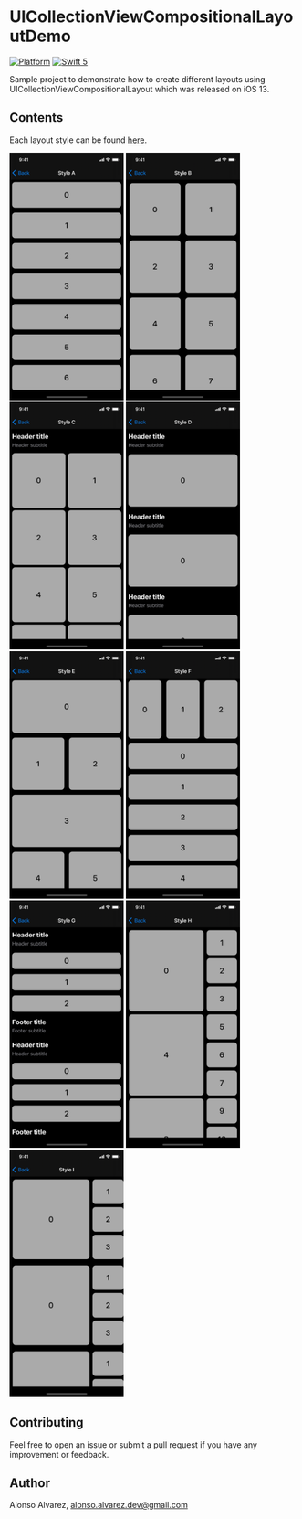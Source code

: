 # UICollectionViewCompositionalLayoutDemo

[![Platform](https://img.shields.io/badge/platform-iOS-yellow.svg)]()
[![Swift 5](https://img.shields.io/badge/Swift-5-orange.svg?style=flat)](https://developer.apple.com/swift/)

Sample project to demonstrate how to create different layouts using UICollectionViewCompositionalLayout which was released on iOS 13.

## Contents

Each layout style can be found [here](https://github.com/DeluxeAlonso/UICollectionViewCompositionalLayoutDemo/tree/development/UICollectionViewCompositionalLayoutDemo/CompositionalLayouts).

<img src="fastlane/screenshots/en-US/iPhone 11 Pro-Style A.png" width=200 height=433> <img src="fastlane/screenshots/en-US/iPhone 11 Pro-Style B.png" width=200 height=433> <img src="fastlane/screenshots/en-US/iPhone 11 Pro-Style C.png" width=200 height=433> <img src="fastlane/screenshots/en-US/iPhone 11 Pro-Style D.png" width=200 height=433> <img src="fastlane/screenshots/en-US/iPhone 11 Pro-Style E.png" width=200 height=433> <img src="fastlane/screenshots/en-US/iPhone 11 Pro-Style F.png" width=200 height=433> <img src="fastlane/screenshots/en-US/iPhone 11 Pro-Style G.png" width=200 height=433> <img src="fastlane/screenshots/en-US/iPhone 11 Pro-Style H.png" width=200 height=433> <img src="fastlane/screenshots/en-US/iPhone 11 Pro-Style I.png" width=200 height=433>

## Contributing

Feel free to open an issue or submit a pull request if you have any improvement or feedback.

## Author

Alonso Alvarez, alonso.alvarez.dev@gmail.com
